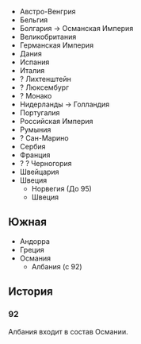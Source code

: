 *   Австро-Венгрия
*   Бельгия
*   Болгария -> Османская Империя
*   Великобритания
*   Германская Империя
*   Дания
*   Испания
*   Италия
*   ? Лихтенштейн
*   ? Люксембург
*   ? Монако
*   Нидерланды -> Голландия
*   Португалия
*   Российская Империя
*   Румыния
*   ? Сан-Марино
*   Сербия
*   Франция
*   ? ? Черногория
*   Швейцария
*   Швеция
    *   Норвегия (До 95)
    *   Швеция

## Южная

*   Андорра
*   Греция
*   Османия
    *   Албания (с 92)

## История

### 92

Албания входит в состав Османии.
